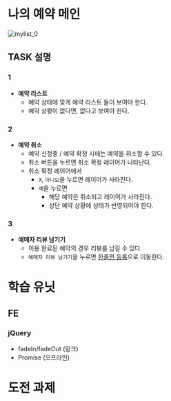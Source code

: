 # 나의 예약 메인
![mylist_0](https://cloud.githubusercontent.com/assets/26952763/26790483/d26721dc-4a4e-11e7-864a-fba78d1ef582.png)

## TASK 설명

### 1
- **예약 리스트**
	- 예약 상태에 맞게 예약 리스트 들이 보여야 한다.
	- 예약 상황이 없다면, 없다고 보여야 한다.

### 2
- **예약 취소**
	- 예약 신청중 / 예약 확정 시에는 예약을 취소할 수 있다.
	- 취소 버튼을 누르면 취소 확정 레이어가 나타난다.
	- 취소 확정 레이어에서
		- `X`, `아니오`을 누르면 레이어가 사라진다.
		- `예`을 누르면
			- 해당 예약은 취소되고 레이어가 사라진다.
			- 상단 예약 상황에 상태가 반영되어야 한다.
### 3
- **예매자 리뷰 남기기**
	- 이용 완료된 예약의 경우 리뷰를 남길 수 있다.
	- `예매자 리뷰 남기기`을 누르면 [한줄편 등록](/task/한줄평_등록.md)으로 이동한다.

# 학습 유닛

## FE

### jQuery
- fadeIn/fadeOut (링크)
- Promise (오프라인)

# 도전 과제

